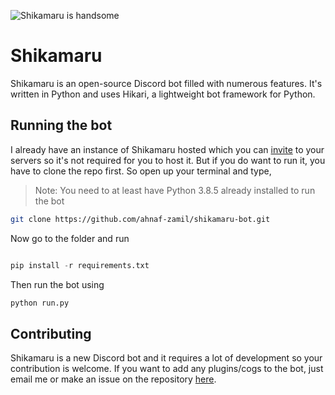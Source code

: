 ![Shikamaru is handsome](https://cdn.discordapp.com/avatars/759338827432722472/e5d0d195b45e4c057dfedda875d8eed2.png?size=1024)

# Shikamaru
Shikamaru is an open-source Discord bot filled with numerous features. It's written in Python and uses Hikari, a lightweight bot framework for Python.


## Running the bot

I already have an instance of Shikamaru hosted which you can [invite](https://discord.com/api/oauth2/authorize?client_id=759338827432722472&permissions=8&scope=bot) to your servers so it's not required for you to host it. But if you do want to run it,
you have to clone the repo first. So open up your terminal and type,

> Note: You need to at least have Python 3.8.5 already installed to run the bot

```bash
git clone https://github.com/ahnaf-zamil/shikamaru-bot.git
```

Now go to the folder and run
```py

pip install -r requirements.txt
```

Then run the bot using
```bash
python run.py
```

## Contributing
Shikamaru is a new Discord bot and it requires a lot of development so your contribution is welcome. If you want to add any plugins/cogs to the bot, just email me or make an issue on the repository [here](https://github.com/ahnaf-zamil/shikamaru-bot/issues).
